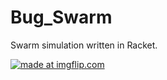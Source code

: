# Bug_Swarm
Swarm simulation written in Racket. 


<a href="https://imgflip.com/gif/1k0xl3"><img src="https://i.imgflip.com/1k0xl3.gif" title="made at imgflip.com"/></a>
